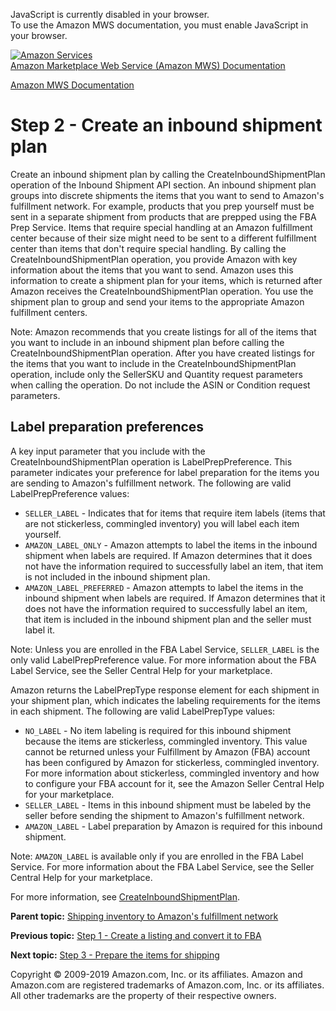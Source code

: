 <div id="MWSDX_noscript">

JavaScript is currently disabled in your browser.  
To use the Amazon MWS documentation, you must enable JavaScript in your
browser.

</div>

<div id="MWSDX_divtop">

[![Amazon
Services](https://images-na.ssl-images-amazon.com/images/G/08/mwsportal/fr_FR/amazonservices.gif
"Amazon Services")](http://services.amazon.fr)  
<span id="MWSDX_titlebar">[Amazon Marketplace Web Service (Amazon MWS)
Documentation](https://developer.amazonservices.fr/gp/mws/docs.html)</span>

</div>

<div id="MWSDX_divbottom">

<div id="MWSDX_divleft">

<div id="MWSDX_toc">

</div>

</div>

<div id="MWSDX_divright">

<div id="MWSDX_content">

<span id="MWSDX_breadcrumbs">[Amazon MWS
Documentation](https://developer.amazonservices.fr/gp/mws/docs.html)</span>

# Step 2 - Create an inbound shipment plan

<div class="body conbody">

Create an inbound shipment plan by calling the
<span class="keyword apiname">CreateInboundShipmentPlan</span> operation
of the Inbound Shipment API section. An inbound shipment plan groups
into discrete shipments the items that you want to send to
<span class="ph">Amazon's fulfillment network</span>. For example,
products that you prep yourself must be sent in a separate shipment from
products that are prepped using the FBA Prep Service. Items that require
special handling at an <span class="ph">Amazon fulfillment center</span>
because of their size might need to be sent to a different fulfillment
center than items that don't require special handling. By calling the
<span class="keyword apiname">CreateInboundShipmentPlan</span>
operation, you provide Amazon with key information about the items that
you want to send. Amazon uses this information to create a shipment plan
for your items, which is returned after Amazon receives the
<span class="keyword apiname">CreateInboundShipmentPlan</span>
operation. You use the shipment plan to group and send your items to the
appropriate <span class="ph">Amazon fulfillment center</span>s.

<div class="note note">

<span class="notetitle">Note:</span> <span class="ph">Amazon recommends
that you create listings for all of the items that you want to include
in an inbound shipment plan before calling the
<span class="keyword apiname">CreateInboundShipmentPlan</span>
operation. After you have created listings for the items that you want
to include in the
<span class="keyword apiname">CreateInboundShipmentPlan</span>
operation, include only the
<span class="keyword parmname">SellerSKU</span> and
<span class="keyword parmname">Quantity</span> request parameters when
calling the operation. Do not include the
<span class="keyword parmname">ASIN</span> or
<span class="keyword parmname">Condition</span> request
parameters.</span>

</div>

<div class="section">

## Label preparation preferences

A key input parameter that you include with the
<span class="keyword apiname">CreateInboundShipmentPlan</span> operation
is <span class="keyword parmname">LabelPrepPreference</span>. This
parameter indicates your preference for label preparation for the items
you are sending to <span class="ph">Amazon's fulfillment network</span>.
The following are valid
<span class="keyword parmname">LabelPrepPreference</span> values:

  - `SELLER_LABEL` - Indicates that for items that require item labels
    (items that are not stickerless, commingled inventory) you will
    label each item yourself.
  - `AMAZON_LABEL_ONLY` - Amazon attempts to label the items in the
    inbound shipment when labels are required. If Amazon determines that
    it does not have the information required to successfully label an
    item, that item is not included in the inbound shipment plan.
  - `AMAZON_LABEL_PREFERRED` - Amazon attempts to label the items in the
    inbound shipment when labels are required. If Amazon determines that
    it does not have the information required to successfully label an
    item, that item is included in the inbound shipment plan and the
    seller must label it.

<div class="note note">

<span class="notetitle">Note:</span> Unless you are enrolled in the FBA
Label Service, `SELLER_LABEL` is the only valid
<span class="keyword parmname">LabelPrepPreference</span> value. For
more information about the FBA Label Service, see the Seller Central
Help for your marketplace.

</div>

Amazon returns the <span class="keyword parmname">LabelPrepType</span>
response element for each shipment in your shipment plan, which
indicates the labeling requirements for the items in each shipment. The
following are valid <span class="keyword parmname">LabelPrepType</span>
values:

  - `NO_LABEL` - No item labeling is required for this inbound shipment
    because the items are stickerless, commingled inventory. This value
    cannot be returned unless your <span class="ph">Fulfillment by
    Amazon (FBA)</span> account has been configured by Amazon for
    stickerless, commingled inventory. For more information about
    stickerless, commingled inventory and how to configure your FBA
    account for it, see the Amazon Seller Central Help for your
    marketplace.
  - `SELLER_LABEL` - Items in this inbound shipment must be labeled by
    the seller before sending the shipment to <span class="ph">Amazon's
    fulfillment network</span>.
  - `AMAZON_LABEL` - Label preparation by Amazon is required for this
    inbound shipment.

<div class="note note">

<span class="notetitle">Note:</span> `AMAZON_LABEL` is available only if
you are enrolled in the FBA Label Service. For more information about
the FBA Label Service, see the Seller Central Help for your marketplace.

</div>

For more information, see
[CreateInboundShipmentPlan](../fba_inbound/FBAInbound_CreateInboundShipmentPlan.md).

</div>

</div>

<div class="related-links">

<div class="familylinks">

<div class="parentlink">

**Parent topic:** [Shipping inventory to Amazon's fulfillment
network](../fba_guide/FBAGuide_ShipInventoryToAFN.md)

</div>

<div class="previouslink">

**Previous topic:** [Step 1 - Create a listing and convert it to
FBA](../fba_guide/FBAGuide_CreateListing.md)

</div>

<div class="nextlink">

**Next topic:** [Step 3 - Prepare the items for
shipping](../fba_guide/FBAGuide_PrepareItems.md)

</div>

</div>

</div>

<div id="MWSDX_footer">

Copyright © 2009-2019 Amazon.com, Inc. or its affiliates. Amazon and
Amazon.com are registered trademarks of Amazon.com, Inc. or its
affiliates. All other trademarks are the property of their respective
owners.

</div>

</div>

</div>

<div style="clear: both;">

</div>

</div>
